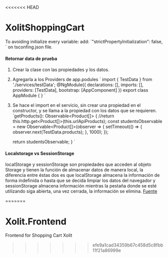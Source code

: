 <<<<<<< HEAD
# XolitShoppingCart


To avoiding initialize every variable:
add: ´"strictPropertyInitialization": false,´
on tsconfing.json file.


#### Retornar data de prueba

1. Crear la clase con las propiedades y los datos.
2. Agregarla a los Providers de app.podules
´
import { TestData } from './services/testData';
@NgModule({
  declarations: [],
  imports: [],
  providers: [TestData],
  bootstrap: [AppComponent]
})
export class AppModule { }
´
3. Se hace el import en el servicio, sin crear una propiedad en el constructor, y se llama a la propiedad con los datos que se requieren.
´getProducts(): Observable<Product[]> {
    //return this.http.get<Product[]>(this.urlApiProducts);
    const studentsObservable = new Observable<Product[]>(observer => {
      setTimeout(() => {
          observer.next(TestData.products);
      }, 1000);
    });
    
    return studentsObservable;
  }
´


#### Localstorage vs SessionStorage 

localStorage y sessionStorage son propiedades que acceden al objeto Storage y tienen la función de almacenar datos de manera local, la diferencia entre éstas dos es que localStorage almacena la información de forma indefinida o hasta que se decida limpiar los datos del navegador y sessionStorage almacena información mientras la pestaña donde se esté utilizando siga abierta, una vez cerrada, la información se elimina.
[Fuente](#https://ed.team/blog/que-es-y-como-utilizar-localstorage-y-sessionstorage)





=======
# Xolit.Frontend
Frontend for Shopping Cart Xolit
>>>>>>> efe9a1cad34359b67c458d5c8fbb11f21a86999e

